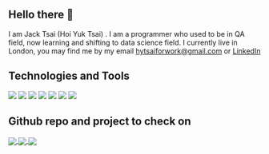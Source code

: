 ## Hello there 👋
I am Jack Tsai (Hoi Yuk Tsai) . I am a programmer who used to be in QA field, now learning and shifting to data science field. I currently live in London, you may find me by my email hytsaiforwork@gmail.com or [LinkedIn](https://www.linkedin.com/in/hoi-yuk-tsai-04b6181a4/)


## Technologies and Tools

![](https://img.shields.io/badge/OS-Linux-informational?style=flat&logo=linux&logoColor=white&color=red)
![](https://img.shields.io/badge/Language-Python-informational?style=flat&logo=python&logoColor=white&color=blue)
![](https://img.shields.io/badge/Language-C-informational?style=flat&logo=C&logoColor=white&color=blue)
![](https://img.shields.io/badge/Language-SQL-informational?style=flat&logo=Oracle&logoColor=white&color=blue)
![](https://img.shields.io/badge/Shell-Bash-informational?style=flat&logo=gnu-bash&logoColor=white&color=blue)
![](https://img.shields.io/badge/Tool-Spark-informational?style=flat&logo=Apache-Spark&logoColor=white&color=yellow)
![](https://img.shields.io/badge/Tool-Jira-informational?style=flat&logo=Jira&logoColor=white&color=yellow)


## Github repo and project to check on
<!--
<a href="https://github.com/koklala321/koklala321">
  <img align="center" src="https://github-readme-stats.vercel.app/api?username=koklala321&show_icons=true&line_height=27&count_private=true&theme=tokyonight" alt="Jack's GitHub Stats" />
</a>
-->
<a href="https://github.com/koklala321/koklala321">
  <img align="center" src="https://github-readme-stats.vercel.app/api/top-langs/?username=koklala321&hide=Tex,html,css,tex&theme=tokyonight"/>
</a>


<a href="https://github.com/koklala321/YoutubeTrending">
  <img align="center" src="https://github-readme-stats.vercel.app/api/pin/?username=koklala321&repo=YoutubeTrending&theme=tokyonight" />
</a>


<a href="https://github.com/koklala321/sorting-visualizer">
  <img align="center" src="https://github-readme-stats.vercel.app/api/pin/?username=koklala321&repo=sorting-visualizer&theme=tokyonight" />
</a>   



<!--
[![Top Langs](https://github-readme-stats.vercel.app/api/top-langs/?username=koklala321&hide=Tex,html,css&layout=compact&theme=tokyonight)](https://github.com/koklala321/)
[![Jack's GitHub stats](https://github-readme-stats.vercel.app/api?username=koklala321&show_icons=true&theme=tokyonight&hide=stars,prs,issues,contribs)](https://github.com/koklala321/github-readme-stats)

[![Readme Card](https://github-readme-stats.vercel.app/api/pin/?username=koklala321&repo=YoutubeTrending&theme=tokyonight)](https://github.com/koklala321/YoutubeTrending)
[![Readme Card](https://github-readme-stats.vercel.app/api/pin/?username=koklala321&repo=sorting-visualizer&theme=tokyonight)](https://github.com/koklala321/sorting-visualizer)
-->


<!--
**koklala321/koklala321** is a ✨ _special_ ✨ repository because its `README.md` (this file) appears on your GitHub profile.

Here are some ideas to get you started:

- 🔭 I’m currently working on ...
- 🌱 I’m currently learning ...
- 👯 I’m looking to collaborate on ...
- 🤔 I’m looking for help with ...
- 💬 Ask me about ...
- 📫 How to reach me: ...
- 😄 Pronouns: ...
- ⚡ Fun fact: ...
-->
